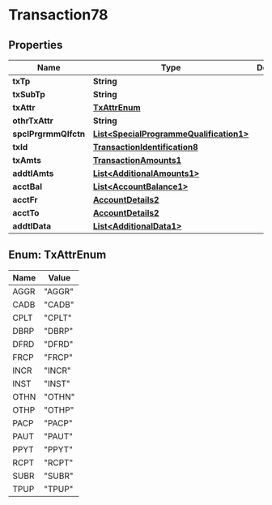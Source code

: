 

# Transaction78

## Properties

Name | Type | Description | Notes
------------ | ------------- | ------------- | -------------
**txTp** | **String** |  | 
**txSubTp** | **String** |  |  [optional]
**txAttr** | [**TxAttrEnum**](#TxAttrEnum) |  |  [optional]
**othrTxAttr** | **String** |  |  [optional]
**spclPrgrmmQlfctn** | [**List&lt;SpecialProgrammeQualification1&gt;**](SpecialProgrammeQualification1.md) |  |  [optional]
**txId** | [**TransactionIdentification8**](TransactionIdentification8.md) |  | 
**txAmts** | [**TransactionAmounts1**](TransactionAmounts1.md) |  | 
**addtlAmts** | [**List&lt;AdditionalAmounts1&gt;**](AdditionalAmounts1.md) |  |  [optional]
**acctBal** | [**List&lt;AccountBalance1&gt;**](AccountBalance1.md) |  |  [optional]
**acctFr** | [**AccountDetails2**](AccountDetails2.md) |  |  [optional]
**acctTo** | [**AccountDetails2**](AccountDetails2.md) |  |  [optional]
**addtlData** | [**List&lt;AdditionalData1&gt;**](AdditionalData1.md) |  |  [optional]



## Enum: TxAttrEnum

Name | Value
---- | -----
AGGR | &quot;AGGR&quot;
CADB | &quot;CADB&quot;
CPLT | &quot;CPLT&quot;
DBRP | &quot;DBRP&quot;
DFRD | &quot;DFRD&quot;
FRCP | &quot;FRCP&quot;
INCR | &quot;INCR&quot;
INST | &quot;INST&quot;
OTHN | &quot;OTHN&quot;
OTHP | &quot;OTHP&quot;
PACP | &quot;PACP&quot;
PAUT | &quot;PAUT&quot;
PPYT | &quot;PPYT&quot;
RCPT | &quot;RCPT&quot;
SUBR | &quot;SUBR&quot;
TPUP | &quot;TPUP&quot;



